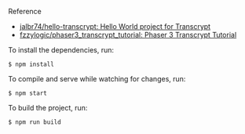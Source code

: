 Reference
- [jalbr74/hello\-transcrypt: Hello World project for Transcrypt](https://github.com/jalbr74/hello-transcrypt)
- [fzzylogic/phaser3\_transcrypt\_tutorial: Phaser 3 Transcrypt Tutorial](https://github.com/fzzylogic/phaser3_transcrypt_tutorial)

To install the dependencies, run:
```
$ npm install
```

To compile and serve while watching for changes, run:
```
$ npm start
```

To build the project, run:
```
$ npm run build
```

